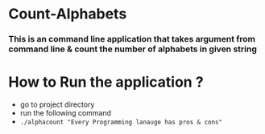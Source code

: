 # Count-Alphabets
### This is an command line application that takes argument from command line & count the number of alphabets in given string

# How to Run the application ?

- go to project directory
- run the following command
- `./alphacount "Every Programming lanauge has pros & cons"`
